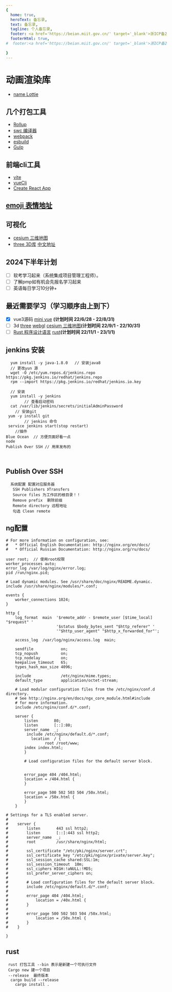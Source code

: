 ```yaml
---
{
  home: true,
  heroText: 备忘录,
  text: 备忘录,
  tagline: 个人备忘录,
  footer: <a href='https://beian.miit.gov.cn/' target='_blank'>浙ICP备2023020020号</a>,
  footerHtml: true,
#  footer:<a href='https://beian.miit.gov.cn/' target='_blank'>浙ICP备2023020020号</a>,
 
}
---
```

# 动画渲染库
* [name Lottie](https://airbnb.io/lottie/#/README)
## 几个打包工具
* [Rollup](https://www.rollupjs.com/)
* [swc 编译器](https://swc.rs/)
* [webpack](https://www.webpackjs.com/)
* [esbuild](https://esbuild.docschina.org/)
* [Gulp](https://www.gulpjs.com.cn/)


## 前端cli工具
* [vite](https://cn.vitejs.dev/)
* [vueCli](https://cli.vuejs.org/zh/)
* [Create React App](https://create-react-app.dev/)

## [emoji 表情地址](https://emojixd.com/group/travel-places) 

## 可视化
* [cesium 三维地图](https://cesium.com/platform/cesiumjs/)
* [three 3D库](https://threejs.org/) [中文地址](http://www.webgl3d.cn/)

## 2024下半年计划
- [ ] 软考学习起来（系统集成项目管理工程师）。
- [ ] 了解pmp如有机会先报名学习起来
- [ ] 英语每日学习10分钟+

## 最近需要学习（学习顺序由上到下）
- [x] vue3源码 [mini vue](https://github.com/cuixiaorui/mini-vue/) **(计划时间 22/6/28 - 22/8/31)**
- [ ] 3d  [three](http://www.webgl3d.cn/) [webgl](http://www.webgl3d.cn/WebGL/) [cesium 三维地图](https://cesium.com/platform/cesiumjs/)**(计划时间 22/9/1 - 22/10/31)**
- [ ] [Rust 程序设计语言](https://kaisery.github.io/trpl-zh-cn/title-page.html)  [rust](https://www.rust-lang.org/zh-CN/)**(计划时间 22/11/1 - 23/1/1)**

## jenkins 安装
~~~
  yum install -y java-1.8.0   // 安装java8
  // 更改yun 源
  wget -O /etc/yum.repos.d/jenkins.repo https://pkg.jenkins.io/redhat/jenkins.repo
  rpm --import https://pkg.jenkins.io/redhat/jenkins.io.key
  
  // 安装
  yum install -y jenkins
        // 查看启动密码  
  cat /var/lib/jenkins/secrets/initialAdminPassword
    // 安装git
 yum -y install git
        // jenkins 命令
 service jenkins start(stop restart)
    //插件 
Blue Ocean  // 方便页面好看一点
node    
Publish Over SSH // 用来发布的
 
 
~~~

## Publish Over SSH 
~~~
  系统配置 配置对应服务器 
   SSH Publishers 》Transfers
   Source files 为工作区的根目录！！
   Remove prefix  删除前缀
   Remote directory 远程地址
   勾选 Clean remote
~~~



## ng配置
```
# For more information on configuration, see:
#   * Official English Documentation: http://nginx.org/en/docs/
#   * Official Russian Documentation: http://nginx.org/ru/docs/

user root;  // 使用root权限
worker_processes auto;
error_log /var/log/nginx/error.log;
pid /run/nginx.pid;

# Load dynamic modules. See /usr/share/doc/nginx/README.dynamic.
include /usr/share/nginx/modules/*.conf;

events {
    worker_connections 1024;
}

http {
    log_format  main  '$remote_addr - $remote_user [$time_local] "$request" '
                      '$status $body_bytes_sent "$http_referer" '
                      '"$http_user_agent" "$http_x_forwarded_for"';

    access_log  /var/log/nginx/access.log  main;

    sendfile            on;
    tcp_nopush          on;
    tcp_nodelay         on;
    keepalive_timeout   65;
    types_hash_max_size 4096;

    include             /etc/nginx/mime.types;
    default_type        application/octet-stream;

    # Load modular configuration files from the /etc/nginx/conf.d directory.
    # See http://nginx.org/en/docs/ngx_core_module.html#include
    # for more information.
    include /etc/nginx/conf.d/*.conf;

    server {
        listen       80;  
        listen       [::]:80;
        server_name  _;
         include /etc/nginx/default.d/*.conf;
           location  / {
                 root /root/www;
		index index.html;
        }
    
        # Load configuration files for the default server block.
       
	
        error_page 404 /404.html;
        location = /404.html {
        }

        error_page 500 502 503 504 /50x.html;
        location = /50x.html {
        }
    }

# Settings for a TLS enabled server.
#
#    server {
#        listen       443 ssl http2;
#        listen       [::]:443 ssl http2;
#        server_name  _;
#        root         /usr/share/nginx/html;
#
#        ssl_certificate "/etc/pki/nginx/server.crt";
#        ssl_certificate_key "/etc/pki/nginx/private/server.key";
#        ssl_session_cache shared:SSL:1m;
#        ssl_session_timeout  10m;
#        ssl_ciphers HIGH:!aNULL:!MD5;
#        ssl_prefer_server_ciphers on;
#
#        # Load configuration files for the default server block.
#        include /etc/nginx/default.d/*.conf;
#           
#        error_page 404 /404.html;
#            location = /40x.html {
#        }
#
#        error_page 500 502 503 504 /50x.html;
#            location = /50x.html {
#        }
#    }

}
```

## rust
```
 rust 打包工具 --bin 表示是新建一个可执行文件
 Cargo new 建一个项目
 --release  最终版本
  cargo build --release 
    cargo install .


```


